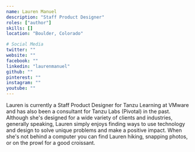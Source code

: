 ```yaml
---
name: Lauren Manuel
description: "Staff Product Designer"
roles: ["author"]
skills: []
location: "Boulder, Colorado"

# Social Media 
twitter: ""
website: ""
facebook: ""
linkedin: "laurenmanuel"
github: ""
pinterest: ""
instagram: ""
youtube: ""
---
```

<!-- markdownlint-disable MD041-->
Lauren is currently a Staff Product Designer for Tanzu Learning at VMware and has also been a consultant for Tanzu Labs (Pivotal) in the past. Although she's designed for a wide variety of clients and industries, generally speaking, Lauren simply enjoys finding ways to use technology and design to solve unique problems and make a positive impact. When she's not behind a computer you can find Lauren hiking, snapping photos, or on the prowl for a good croissant.

<!--more-->

